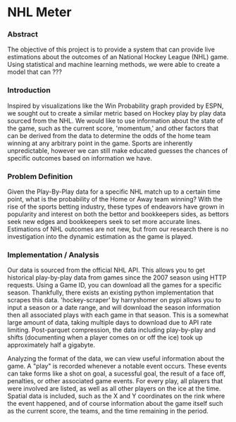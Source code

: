 # NHL Meter

### Abstract

The objective of this project is to provide a system that can provide live estimations about the outcomes of an National Hockey League (NHL) game. Using statistical and machine learning methods, we were able to create a model that can ???

### Introduction

Inspired by visualizations like the Win Probability graph provided by ESPN, we sought out to create a similar metric based on Hockey play by play data sourced from the NHL. We would like to use information about the state of the game, such as the current score, 'momentum,' and other factors that can be derived from the data to determine the odds of the home team winning at any arbitrary point in the game. Sports are inherently unpredictable, however we can still make educated guesses the chances of specific outcomes based on information we have.

### Problem Definition

Given the Play-By-Play data for a specific NHL match up to a certain time point, what is the probability of the Home or Away team winning? With the rise of the sports betting industry, these types of endeavors have grown in popularity and interest on both the bettor and bookkeepers sides, as bettors seek new edges and bookkeepers seek to set more accurate lines. Estimations of NHL outcomes are not new, but from our research there is no investigation into the dynamic estimation as the game is played.

### Implementation / Analysis

Our data is sourced from the official NHL API. This allows you to get historical play-by-play data from games since the 2007 season using HTTP requests. Using a Game ID, you can download all the games for a specific season. Thankfully, there exists an existing python implementation that scrapes this data. 'hockey-scraper' by harryshomer on pypi allows you to input a season or a date range, and will download the season information then all associated plays with each game in that season. This is a somewhat large amount of data, taking multiple days to download due to API rate limiting. Post-parquet compression, the data including play-by-play and shifts (documenting when a player comes on or off the ice) took up approximately half a gigabyte.

Analyzing the format of the data, we can view useful information about the game. A "play" is recorded whenever a notable event occurs. These events can take forms like a shot on goal, a sucessful goal, the result of a face off, penalties, or other associated game events. For every play, all players that were involved are listed, as well as all other players on the ice at the time. Spatial data is included, such as the X and Y coordinates on the rink where the event happened, and of course information about the game itself such as the current score, the teams, and the time remaining in the period. 

